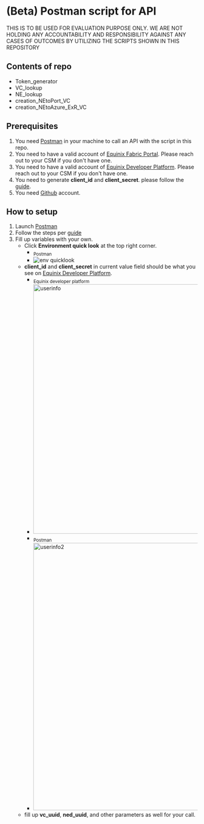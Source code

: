 # (Beta) Postman script for API
THIS IS TO BE USED FOR EVALUATION PURPOSE ONLY. WE ARE NOT HOLDING ANY ACCOUNTABILITY AND RESPONSIBILITY AGAINST ANY CASES OF OUTCOMES BY UTILIZING THE SCRIPTS SHOWN IN THIS REPOSITORY 

## Contents of repo
- Token_generator
- VC_lookup
- NE_lookup
- creation_NEtoPort_VC
- creation_NEtoAzure_ExR_VC

## Prerequisites
1. You need [Postman](https://www.postman.com/downloads/) in your machine to call an API with the script in this repo.
2. You need to have a valid account of [Equinix Fabric Portal](https://fabric.equinix.com/). Please reach out to your CSM if you don't have one.
3. You need to have a valid account of [Equinix Developer Platform](https://developer.equinix.com/). Please reach out to your CSM if you don't have one.
4. You need to generate **client_id** and **client_secret**. please follow the [guide](https://developer.equinix.com/docs?page=/dev-docs/fabric/overview).
5. You need [Github](https://github.com/) account.

## How to setup
1. Launch [Postman](https://www.postman.com/)
2. Follow the steps per [guide](https://learning.postman.com/docs/getting-started/importing-and-exporting-data/#importing-from-github-repositories)
3. Fill up variables with your own.
   - Click **Environment quick look** at the top right corner.
     - <sub>Postman</sub>
     - ![env quicklook](https://user-images.githubusercontent.com/109955201/193489769-ee15fbdf-7e55-4c93-9621-3630e2fbcde8.png)
   - **client_id** and **client_secret** in current value field should be what you see on [Equinix Developer Platform](https://developer.equinix.com/).
     - <sub>Equinix developer platform</sub>
     - <img width="656" alt="userinfo" src="https://user-images.githubusercontent.com/109955201/193498978-87897281-25d6-4c3f-bd26-3532dccc2658.png">
     - <sub>Postman</sub>
     - <img width="703" alt="userinfo2" src="https://user-images.githubusercontent.com/109955201/193501814-47b94912-ef0b-4b5c-9e23-b5cbbf3d8700.png">
   - fill up **vc_uuid**, **ned_uuid**, and other parameters as well for your call.

